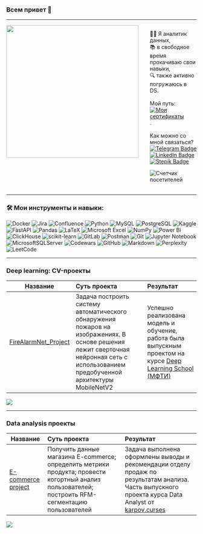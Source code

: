 <a id='ceiling'></a>
### Всем привет 👋
----------------

<div style="display: flex; align-items: flex-start;">
  <img src="https://media4.giphy.com/media/v1.Y2lkPTc5MGI3NjExNzRlOTkxYjBkMTY5ZDNmNDk1ZGJlZWJhNzY0M2U5ZDkyYjRhNzY4MiZlcD12MV9pbnRlcm5hbF9naWZzX2dpZklkJmN0PWc/l378c04F2fjeZ7vH2/giphy.gif" width="350" align="left" style="margin-right: 30px;">
  
  <div>
    <p>👨‍💻 Я аналитик данных,<br>
    📚 в свободное время прокачиваю свои навыки,<br>
    🔍 также активно погружаюсь в DS.<br><br>
    Мой путь: 
    <a href="https://github.com/Vedomant/certificates"><img src="https://img.shields.io/badge/-завершенные курсы-9cf?style=flat&logo=Checkmarx&logoColor=white" alt="Мои сертификаты"></a>.<br><br>
    Как можно со мной связаться?<br>
    <a href="https://t.me/Vedomant"><img src="https://img.shields.io/badge/-Telegram-blue?style=flat&logo=Telegram&logoColor=white" alt="Telegram Badge"></a>
    <a href="https://www.linkedin.com/in/евгений-з-63baa887"><img src="https://img.shields.io/badge/-LinkedIn-blue?style=flat&logo=LinkedIn&logoColor=white" alt="LinkedIn Badge"></a>
    <a href="https://stepik.org/users/555827482"><img src="https://img.shields.io/badge/-Stepik-black?style=flat&logo=STMicroelectronics&logoColor=white" alt="Stepik Badge"></a>
    </p>
    <img src="https://komarev.com/ghpvc/?username=Vedomant&label=Visitors&style=flat-square&color=blueviolet" alt="Счетчик посетителей">
  </div>
</div>

<br clear="all"/>

-------------

### :hammer_and_wrench: Мои инструменты и навыки:
![Docker](https://img.shields.io/badge/docker-%230db7ed.svg?style=for-the-badge&logo=docker&logoColor=white)
![Jira](https://img.shields.io/badge/jira-%230A0FFF.svg?style=for-the-badge&logo=jira&logoColor=white)
![Confluence](https://img.shields.io/badge/confluence-%23172BF4.svg?style=for-the-badge&logo=confluence&logoColor=white)
![Python](https://img.shields.io/badge/Python-3670A0?style=for-the-badge&logo=Python&logoColor=ffdd54)
![MySQL](https://img.shields.io/badge/mysql-4479A1.svg?style=for-the-badge&logo=mysql&logoColor=white)
![PostgreSQL](https://img.shields.io/badge/PostgreSQL-316192?style=for-the-badge&logo=PostgreSQL&logoColor=white)
![Kaggle](https://img.shields.io/badge/Kaggle-035a7d?style=for-the-badge&logo=kaggle&logoColor=white)
![FastAPI](https://img.shields.io/badge/FastAPI-005571?style=for-the-badge&logo=fastapiColor=white)
![Pandas](https://img.shields.io/badge/Pandas-2C2D72?style=for-the-badge&logo=Pandas&logoColor=white)
![LaTeX](https://img.shields.io/badge/latex-%23008080.svg?style=for-the-badge&logo=latex&logoColor=white)
![Microsoft Excel](https://img.shields.io/badge/Microsoft_Excel-217346?style=for-the-badge&logo=microsoft-excel&logoColor=white)
![NumPy](https://img.shields.io/badge/Numpy-013243?style=for-the-badge&logo=NumPy&logoColor=white)
![Power Bi](https://img.shields.io/badge/power_bi-F2C811?style=for-the-badge&logo=powerbi&logoColor=black)
![ClickHouse](https://img.shields.io/badge/ClickHouse-FFCC01?style=for-the-badge&logo=clickhouse&logoColor=white)
![scikit-learn](https://img.shields.io/badge/scikit--learn-%23F7931E.svg?style=for-the-badge&logo=scikit-learn&logoColor=white)
![GitLab](https://img.shields.io/badge/GitLab-FC6D26?style=for-the-badge&logo=gitlab&logoColor=white)
![Postman](https://img.shields.io/badge/Postman-FF6C37?style=for-the-badge&logo=postman&logoColor=white)
![Git](https://img.shields.io/badge/Git-F05032?style=for-the-badge&logo=git&logoColor=white)
![Jupyter Notebook](https://img.shields.io/badge/jupyter-%23FA0F00.svg?style=for-the-badge&logo=jupyter&logoColor=white)
![MicrosoftSQLServer](https://img.shields.io/badge/Microsoft%20SQL%20Server-CC2927?style=for-the-badge&logo=microsoft%20sql%20server&logoColor=white)
![Codewars](https://img.shields.io/badge/Codewars-B1361E?style=for-the-badge&logo=codewars&logoColor=white)
![GitHub](https://img.shields.io/badge/GitHub-181717?style=for-the-badge&logo=github&logoColor=white)
![Markdown](https://img.shields.io/badge/Markdown-000000?style=for-the-badge&logo=markdown&logoColor=white)
![Perplexity](https://img.shields.io/badge/perplexity-000000?style=for-the-badge&logo=perplexity&logoColor=white)
![LeetCode](https://img.shields.io/badge/LeetCode-000000?style=for-the-badge&logo=LeetCode&logoColor=#white)

-------------
### Deep learning: CV-проекты

| **Название** | **Суть проекта** | **Результат** |
| -------------------- | :--------------------- |:---------------------------|
| [FireAlarmNet_Project](https://github.com/Vedomant/FireAlarmNet_Project)|Задача построить систему автоматического обнаружения пожаров на изображениях. В основе решения лежит сверточная нейронная сеть с использованием предобученной архитектуры MobileNetV2|Успешно реализована модель и обучение, работа была выпускным проектом на курсе [Deep Learning School (МФТИ)](https://talent.kruzhok.org/user/696585)|


<a href="#ceiling"><img src='https://img.shields.io/badge/К началу-&#x21A9-blue'></a>

-------------
### Data analysis проекты

| **Название** | **Суть проекта** | **Результат** |
| -------------------- | :--------------------- |:---------------------------|
| [E-commerce project](https://github.com/Vedomant/karpov_courses/blob/730b0b7f48784dc877d311401b63f14ce88f55f0/data/Project%20E-commerce.ipynb)|Получить данные магазина E-commerce; определить метрики продукта; провести когортный анализ пользователей; построить RFM-сегментацию пользователей|Задача выполнена оформлены выводы и рекомендации отделу продаж по результатам анализа. Часть выпускного проекта курса Data Analyst от [karpov.curses](https://karpov.courses/analytics)|


<a href="#ceiling"><img src='https://img.shields.io/badge/К началу-&#x21A9-blue'></a>

